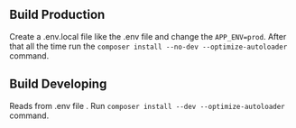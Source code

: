 ## Build Production
Create a .env.local file like the .env file and change the `APP_ENV=prod`.
After that all the time run the `composer install --no-dev --optimize-autoloader` command.

## Build Developing
Reads from .env file . Run `composer install --dev --optimize-autoloader` command.

